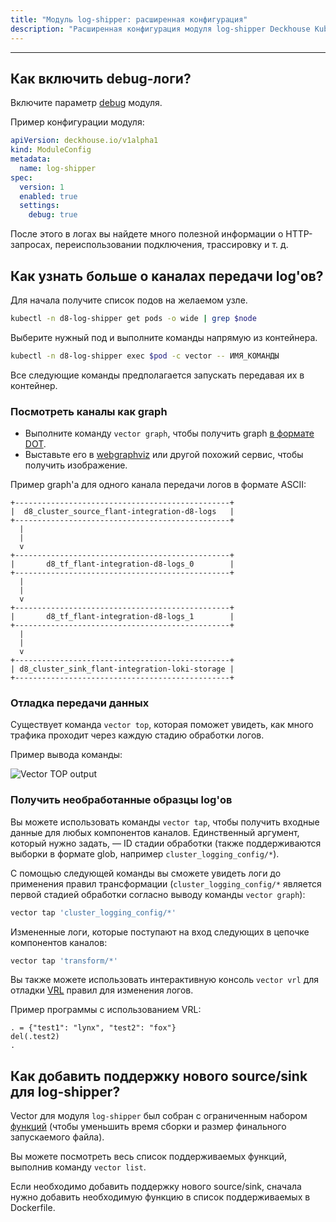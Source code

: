```yaml
---
title: "Модуль log-shipper: расширенная конфигурация"
description: "Расширенная конфигурация модуля log-shipper Deckhouse Kubernetes Platform, включающая отладку логов, исследование каналов передачи данных и добавление новых источников/приемников."
---
```

---

## Как включить debug-логи?

Включите параметр [debug](configuration.html#parameters-debug) модуля.

Пример конфигурации модуля:

```yaml
apiVersion: deckhouse.io/v1alpha1
kind: ModuleConfig
metadata:
  name: log-shipper
spec:
  version: 1
  enabled: true
  settings:
    debug: true
```

После этого в логах вы найдете много полезной информации о HTTP-запросах, переиспользовании подключения, трассировку и т. д.

## Как узнать больше о каналах передачи log'ов?

Для начала получите список подов на желаемом узле.

```bash
kubectl -n d8-log-shipper get pods -o wide | grep $node
```
Выберите нужный под и выполните команды напрямую из контейнера.
```bash
kubectl -n d8-log-shipper exec $pod -c vector -- ИМЯ_КОМАНДЫ
```

Все следующие команды предполагается запускать передавая их в контейнер.

### Посмотреть каналы как graph

* Выполните команду `vector graph`, чтобы получить graph [в формате DOT](https://graphviz.org/doc/info/lang.html).
* Выставьте его в [webgraphviz](https://www.webgraphviz.com/) или другой похожий сервис, чтобы получить изображение.

Пример graph'а для одного канала передачи логов в формате ASCII:

```text
+------------------------------------------------+
|  d8_cluster_source_flant-integration-d8-logs   |
+------------------------------------------------+
  |
  |
  v
+------------------------------------------------+
|       d8_tf_flant-integration-d8-logs_0        |
+------------------------------------------------+
  |
  |
  v
+------------------------------------------------+
|       d8_tf_flant-integration-d8-logs_1        |
+------------------------------------------------+
  |
  |
  v
+------------------------------------------------+
| d8_cluster_sink_flant-integration-loki-storage |
+------------------------------------------------+
```

### Отладка передачи данных

Существует команда `vector top`, которая поможет увидеть, как много трафика проходит через каждую стадию обработки логов.

Пример вывода команды:

![Vector TOP output](../../images/log-shipper/vector_top.png)

### Получить необработанные образцы log'ов

Вы можете использовать команды `vector tap`, чтобы получить входные данные для любых компонентов каналов.
Единственный аргумент, который нужно задать, — ID стадии обработки (также поддерживаются выборки в формате glob,
например `cluster_logging_config/*`).

С помощью следующей команды вы сможете увидеть логи до применения правил трансформации (`cluster_logging_config/*` является первой стадией обработки согласно выводу команды `vector graph`):

```bash
vector tap 'cluster_logging_config/*'
```

Измененные логи, которые поступают на вход следующих в цепочке компонентов каналов:

```bash
vector tap 'transform/*'
```

Вы также можете использовать интерактивную консоль `vector vrl` для отладки [VRL](https://vector.dev/docs/reference/vrl/) правил для изменения логов.

Пример программы с использованием VRL:

```text
. = {"test1": "lynx", "test2": "fox"}
del(.test2)
.
```

## Как добавить поддержку нового source/sink для log-shipper?

Vector для модуля `log-shipper` был собран с ограниченным набором [функций](https://doc.rust-lang.org/cargo/reference/features.html) (чтобы уменьшить время сборки и размер финального запускаемого файла).

Вы можете посмотреть весь список поддерживаемых функций, выполнив команду `vector list`.

Если необходимо добавить поддержку нового source/sink, сначала нужно добавить необходимую функцию в список поддерживаемых в Dockerfile.
